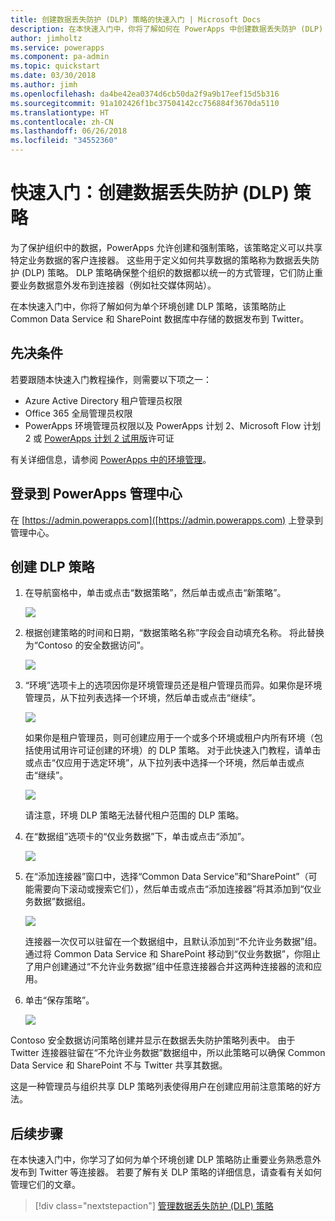 ```yaml
---
title: 创建数据丢失防护 (DLP) 策略的快速入门 | Microsoft Docs
description: 在本快速入门中，你将了解如何在 PowerApps 中创建数据丢失防护 (DLP) 策略
author: jimholtz
ms.service: powerapps
ms.component: pa-admin
ms.topic: quickstart
ms.date: 03/30/2018
ms.author: jimh
ms.openlocfilehash: da4be42ea0374d6cb50da2f9a9b17eef15d5b316
ms.sourcegitcommit: 91a102426f1bc37504142cc756884f3670da5110
ms.translationtype: HT
ms.contentlocale: zh-CN
ms.lasthandoff: 06/26/2018
ms.locfileid: "34552360"
---
```

# <a name="quickstart-create-a-data-loss-prevention-dlp-policy"></a>快速入门：创建数据丢失防护 (DLP) 策略
为了保护组织中的数据，PowerApps 允许创建和强制策略，该策略定义可以共享特定业务数据的客户连接器。 这些用于定义如何共享数据的策略称为数据丢失防护 (DLP) 策略。 DLP 策略确保整个组织的数据都以统一的方式管理，它们防止重要业务数据意外发布到连接器（例如社交媒体网站）。

在本快速入门中，你将了解如何为单个环境创建 DLP 策略，该策略防止 Common Data Service 和 SharePoint 数据库中存储的数据发布到 Twitter。

## <a name="prerequisites"></a>先决条件
若要跟随本快速入门教程操作，则需要以下项之一：
* Azure Active Directory 租户管理员权限
* Office 365 全局管理员权限
* PowerApps 环境管理员权限以及 PowerApps 计划 2、Microsoft Flow 计划 2 或 [PowerApps 计划 2 试用版](https://web.powerapps.com/signup?redirect=marketing&email=)许可证

有关详细信息，请参阅 [PowerApps 中的环境管理](environments-administration.md)。

## <a name="sign-in-to-the-powerapps-admin-center"></a>登录到 PowerApps 管理中心
在 [https://admin.powerapps.com]([https://admin.powerapps.com) 上登录到管理中心。

## <a name="create-a-dlp-policy"></a>创建 DLP 策略
1. 在导航窗格中，单击或点击“数据策略”，然后单击或点击“新策略”。

    ![](./media/create-dlp-policy/new-data-policy.png)
2. 根据创建策略的时间和日期，“数据策略名称”字段会自动填充名称。 将此替换为“Contoso 的安全数据访问”。

    ![](./media/create-dlp-policy/policy-name.png)
3. “环境”选项卡上的选项因你是环境管理员还是租户管理员而异。如果你是环境管理员，从下拉列表选择一个环境，然后单击或点击“继续”。

    ![](./media/create-dlp-policy/select-environment.png)

    如果你是租户管理员，则可创建应用于一个或多个环境或租户内所有环境（包括使用试用许可证创建的环境）的 DLP 策略。 对于此快速入门教程，请单击或点击“仅应用于选定环境”，从下拉列表中选择一个环境，然后单击或点击“继续”。

    ![](./media/create-dlp-policy/select-environment-tenant.png)

    请注意，环境 DLP 策略无法替代租户范围的 DLP 策略。
4. 在“数据组”选项卡的“仅业务数据”下，单击或点击“添加”。

    ![](./media/create-dlp-policy/data-groups.png)
5. 在“添加连接器”窗口中，选择“Common Data Service”和“SharePoint”（可能需要向下滚动或搜索它们），然后单击或点击“添加连接器”将其添加到“仅业务数据”数据组。

    ![](./media/create-dlp-policy/add-connectors.png)

    连接器一次仅可以驻留在一个数据组中，且默认添加到“不允许业务数据”组。 通过将 Common Data Service 和 SharePoint 移动到“仅业务数据”，你阻止了用户创建通过“不允许业务数据”组中任意连接器合并这两种连接器的流和应用。

6. 单击“保存策略”。

    ![](./media/create-dlp-policy/save-policy.png)

Contoso 安全数据访问策略创建并显示在数据丢失防护策略列表中。 由于 Twitter 连接器驻留在“不允许业务数据”数据组中，所以此策略可以确保 Common Data Service 和 SharePoint 不与 Twitter 共享其数据。

这是一种管理员与组织共享 DLP 策略列表使得用户在创建应用前注意策略的好方法。

## <a name="next-steps"></a>后续步骤
在本快速入门中，你学习了如何为单个环境创建 DLP 策略防止重要业务熟悉意外发布到 Twitter 等连接器。 若要了解有关 DLP 策略的详细信息，请查看有关如何管理它们的文章。

> [!div class="nextstepaction"]
> [管理数据丢失防护 (DLP) 策略](prevent-data-loss.md)
